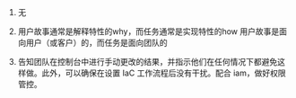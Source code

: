 1. 无
2. 用户故事通常是解释特性的why，而任务通常是实现特性的how
   用户故事是面向用户（或客户）的，而任务是面向团队的
    
3. 告知团队在控制台中进行手动更改的结果，并指示他们在任何情况下都避免这样做。此外，可以确保在设置 IaC 工作流程后没有干扰。配合 iam，做好权限管控。
